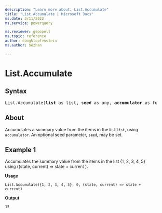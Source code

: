 ```yaml
---
description: "Learn more about: List.Accumulate"
title: "List.Accumulate | Microsoft Docs"
ms.date: 3/11/2022
ms.service: powerquery

ms.reviewer: gepopell
ms.topic: reference
author: dougklopfenstein
ms.author: bezhan

---
```

# List.Accumulate

## Syntax

<pre>
List.Accumulate(<b>list</b> as list, <b>seed</b> as any, <b>accumulator</b> as function) as any
</pre>
  
## About

Accumulates a summary value from the items in the list `list`, using `accumulator`. An optional seed parameter, `seed`, may be set.

## Example 1

Accumulates the summary value from the items in the list {1, 2, 3, 4, 5} using ((state, current) => state + current ).

**Usage**

```powerquery-m
List.Accumulate({1, 2, 3, 4, 5}, 0, (state, current) => state + current)
```

**Output**

`15`
